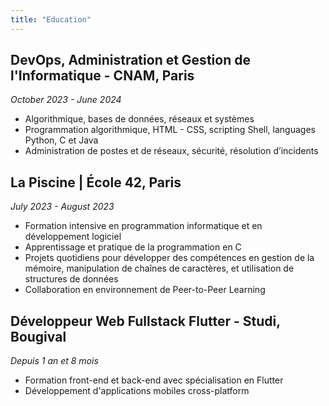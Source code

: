 ```yaml
---
title: "Education"
---
```


## DevOps, Administration et Gestion de l'Informatique - CNAM, Paris
*October 2023 - June 2024*
- Algorithmique, bases de données, réseaux et systèmes
- Programmation algorithmique, HTML - CSS, scripting Shell, languages Python, C et Java
- Administration de postes et de réseaux, sécurité, résolution d’incidents

## La Piscine | École 42, Paris
*July 2023 - August 2023*
- Formation intensive en programmation informatique et en développement logiciel
- Apprentissage et pratique de la programmation en C
- Projets quotidiens pour développer des compétences en gestion de la mémoire, manipulation de chaînes de caractères, et utilisation de structures de données
- Collaboration en environnement de Peer-to-Peer Learning

## Développeur Web Fullstack Flutter - Studi, Bougival
*Depuis 1 an et 8 mois*
- Formation front-end et back-end avec spécialisation en Flutter
- Développement d'applications mobiles cross-platform
